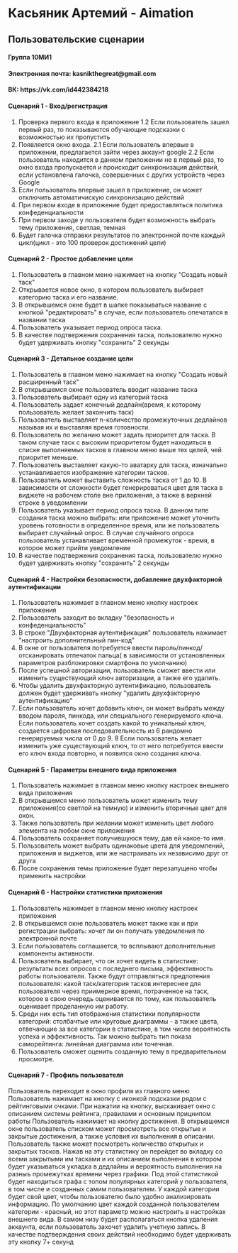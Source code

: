 <h1> Касьяник Артемий - Aimation
<h2> Пользовательские сценарии

<h4> Группа 10МИ1
<h4> Электронная почта: kasnikthegreat@gmail.com
<h4> ВК: https://vk.com/id442384218

<h4> Сценарий 1 - Вход/регистрация </h4>

1. Проверка первого входа в приложение
1.2 Если пользователь зашел первый раз, то показываются обучающие подсказки с возможностью их пропустить
2. Появляется окно входа.
2.1 Если пользователь впервые в приложении, предлагается зайти через аккаунт google
2.2 Если пользователь находится в данном приложении не в первый раз, то окно входа пропускается и происходит синхронизация действий, если установлена галочка, совершенных с других устройств через Google
3. Если пользователь впервые зашел в приложение, он может отключить автоматичискую синхронизацию действий
4. При первом входе в приложение будет предоставляться политика конфеденциальности
5. При первом заходе у пользователя будет возможность выбрать тему приложения, светлая, темная
6. Будет галочка отправки результатов по электронной почте каждый цикл(цикл - это 100 проверок достижений цели)

<h4> Сценарий 2 - Простое добавление цели </h4>

1. Пользователь в главном меню нажимает на кнопку "Создать новый таск"
2. Открывается новое окно, в котором пользователь выбирает категорию таска и его название. 
3. В открывшемся окне будет в шапке показываться название с кнопкой "редактировать" в случае, если пользователь опечатался в названии таска
4. Пользователь указывает период опроса таска.
5. В качестве подтвержения сохранения таска, пользователю нужно будет удерживать кнопку "сохранить" 2 секунды

<h4> Сценарий 3 - Детальное создание цели </h4>

1. Пользователь в главном меню нажимает на кнопку "Создать новый расширенный таск"
2. В открывшемся окне пользователь вводит название таска
3. Пользователь выбирает одну из категорий таска
4. Пользователь задает конечный дедлайн(время, к которому пользователь желает закончить таск)
5. Пользователь выставляет n-количество промежуточных дедлайнов называя их и выставляя время готовности.
6. Пользователь по желанию может задать приоритет для таска. В таком случае таск с высоким приоритетом будет находиться в списке выполняемых тасков в главном меню выше тех целей, чей приоритет меньше.
7. Пользователь выставляет какую-то аватарку для таска, изначально устанавливается изображение категории тасков.
8. Пользователь может выставить сложность таска от 1 до 10. В зависимости от сложности будет генерироваться цвет для таска в виджете на рабочем столе вне приложения, а также в верхней строке в уведомлении
9. Пользователь указывает период опроса таска. В данном типе создания таска можно выбрать: или приложение может уточнить уровень готовности в определенное время, или же пользователь выбирает случайный опрос. В случае случайного опроса пользователь устанавливает временной промежуток - время, в которое может прийти уведомление
10. В качестве подтвержения сохранения таска, пользователю нужно будет удерживать кнопку "сохранить" 2 секунды

<h4> Сценарий 4 - Настройки безопасности, добавление двухфакторной аутентификации </h4>

1. Пользователь нажимает в главном меню кнопку настроек приложения
2. Пользователь заходит во вкладку "безопасность и конфеденциальность"
3. В строке "Двухфакторная аутентификация" пользователь нажимает "настроить дополнительный пин-код" 
4. В окне от пользователя потребуется ввести пароль/пинкод/отсканировать отпечаток пальца( в зависимости от установленных параметров разблокировки смартфона по умолчанию) 
5. После успешной авторизации, пользователь сможет ввести или изменить существующий ключ авторизации, а также его удалить. 
6. Чтобы удалить двухфакторную аутентификацию, пользователь должен будет удерживать кнопку "удалить двухфакторную аутентификацию"
7. Если пользователь хочет добавить ключ, он может выбрать между вводом пароля, пинкода, или специального генерируемого ключа. Если пользователь хочет создать какой то уникальный ключ, создается цифровая последовательность из 6 рандомно генерируемых числа от 0 до 9.
8 Если пользователь желает изменить уже существующий ключ, то от него потребуется ввести его ключ входа повторно, и появится окно создания ключа.

<h4> Сценарий 5 - Параметры внешнего вида приложения </h4> 

1. Пользователь нажимает в главном меню кнопку настроек внешнего вида приложения
2. В открывшемся меню пользователь может изменить тему приложения(со светлой на темную) и изменить вторичные цвет для окон.
3. Также пользователь при желании может изменить цвет любого элемента на любом окне приложения
4. Пользователь сохраняет получившуюся тему, дав ей какое-то имя. 
5. Пользователь может выбрать одинаковые цвета для уведомлений, приложения и виджетов, или же настраивать их независимо друг от друга
6. После сохранения темы приложение будет перезапущено чтобы применить настройки

<h4> Сценарий 6 - Настройки статистики приложения</h4>

1. Пользователь нажимает в главном меню кнопку настроек приложения 
2. В открывшемся окне пользователь может также как и при регистрации выбрать: хочет ли он получать уведомления по электронной почте
3. Если пользователь соглашается, то всплывают дополнительные компоненты активности.
4. Пользователь выбирает, что он хочет видеть в статистике: результаты всех опросов с последнего письма, эффективность работы пользователя. Также будут отправляться предпотения пользователя: какой таск/категория тасков интереснее для пользователя через приимерное время, потраченное на таск, которое в свою очередь оценивается по тому, как пользователь оценивает проделанную им работу.	
5. Среди них есть тип отображения статистики популярности категорий: столбачтые или круговые диаграммы - а также цвета, отвечающие за все категории в статистике, в том числе вероятность успеха и эффективность. Так можно выбрать тип показа саморейтинга: линейная диаграмма или точечная. 
6. Пользователь сможет оценить созданную тему в предварительном просмотре.

<h4> Сценарий 7 - Профиль пользователя </h4>
Пользователь переходит в окно профиля из главного меню
Пользователь нажимает на кнопку с иконкой подсказки рядом с рейтинговыми очками. При нажатии на кнопку, выскакивает окно с описанием системы рейтинга, правилами и основным прицнипом работы
Пользователь нажимает на кнопку достижения. В открывшемся окне пользователь списком может просмотреть все открытые и закрытые достижения, а также условия их выполнения в описании.
Пользователь также может посмотреть количество открытых и закрытых тасков. Нажав на эту статистику он перейдет во вкладку со всеми закрытыми им тасками и их описанием выполнения в котором будет указываться укладка в дедлайны и вероятность выполнения на разныъ промежутках времени через графики.
Под этой статистикой будет находиться графа с топом популярных категорий у пользователя, в том числе и созданных самим пользователем. У каждой категории будет свой цвет, чтобы пользователю было удобно анализировать информацию. По умолчанию цвет каждой созданной пользователем категории - красный, но этот параметр можно настроить в настройках внешнего вида.
В самом низу будет располагаться кнопка удаления аккаунта, если пользователь захочет удалить учетную запись. В качестве подтверждения своих действий необходимо будет удерживать эту кнопку 7+ секунд

